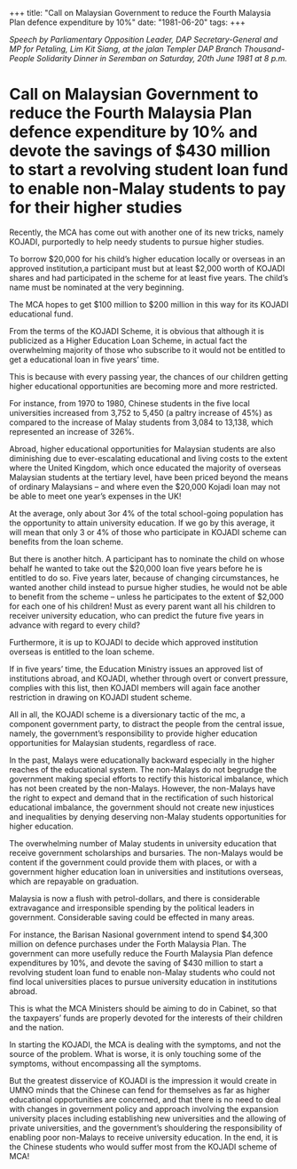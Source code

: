 +++ 
title: "Call on Malaysian Government to reduce the Fourth Malaysia Plan defence expenditure by 10%"
date: "1981-06-20"
tags:
+++

_Speech by Parliamentary Opposition Leader, DAP Secretary-General and MP for Petaling, Lim Kit Siang, at the jalan Templer DAP Branch Thousand-People Solidarity Dinner in Seremban on Saturday, 20th June 1981 at 8 p.m._

# Call on Malaysian Government to reduce the Fourth Malaysia Plan defence expenditure by 10% and devote the savings of $430 million to start a revolving student loan fund to enable non-Malay students to pay for their higher studies

Recently, the MCA has come out with another one of its new tricks, namely KOJADI, purportedly to help needy students to pursue higher studies.</u>

To borrow $20,000 for his child’s higher education locally or overseas in an approved institution,a participant must but at least $2,000 worth of KOJADI shares and had participated in the scheme for at least five years. The child’s name must be nominated at the very beginning.

The MCA hopes to get $100 million to $200 million in this way for its KOJADI educational fund.

From the terms of the KOJADI Scheme, it is obvious that although it is publicized as a Higher Education Loan Scheme, in actual fact the overwhelming majority of those who subscribe to it would not be entitled to get a educational loan in five years’ time.

This is because with every passing year, the chances of our children getting higher educational opportunities are becoming more and more restricted.

For instance, from 1970 to 1980, Chinese students in the five local universities increased from 3,752 to 5,450 (a paltry increase of 45%) as compared to the increase of Malay students from 3,084 to 13,138, which represented an increase of 326%.

Abroad, higher educational opportunities for Malaysian students are also diminishing due to ever-escalating educational and living costs to the extent where the United Kingdom, which once educated the majority of overseas Malaysian students at the tertiary level, have been priced beyond the means of ordinary Malaysians – and where even the $20,000 Kojadi loan may not be able to meet one year’s expenses in the UK!

At the average, only about 3or 4% of the total school-going population has the opportunity to attain university education. If we go by this average, it will mean that only 3 or 4% of those who participate in KOJADI scheme can benefits from the loan scheme.

But there is another hitch. A participant has to nominate the child on whose behalf he wanted to take out the $20,000 loan five years before he is entitled to do so. Five years later, because of changing circumstances, he wanted another child instead to pursue higher studies, he would not be able to benefit from the scheme – unless he participates to the extent of $2,000 for each one of his children! Must as every parent want all his children to receiver university education, who can predict the future five years in advance with regard to every child?

Furthermore, it is up to KOJADI to decide which approved institution overseas is entitled to the loan scheme. 

If in five years’ time, the Education Ministry issues an approved list of institutions abroad, and KOJADI, whether through overt or convert pressure, complies with this list, then KOJADI members will again face another restriction in drawing on KOJADI student scheme.

All in all, the KOJADI scheme is a diversionary tactic of the mc, a component government party, to distract the people from the central issue, namely, the government’s responsibility to provide higher education opportunities for Malaysian students, regardless of race.

In the past, Malays were educationally backward especially in the higher reaches of the educational system. The non-Malays do not begrudge the government making special efforts to rectify this historical imbalance, which has not been created by the non-Malays. However, the non-Malays have the right to expect and demand that in the rectification of such historical educational imbalance, the government should not create new injustices and inequalities by denying deserving non-Malay students opportunities for higher education.

The overwhelming number of Malay students in university education that receive government scholarships and bursaries. The non-Malays would be content if the government could provide them with places, or with a government higher education loan in universities and institutions overseas, which are repayable on graduation.

Malaysia is now a flush with petrol-dollars, and there is considerable extravagance and irresponsible spending by the political leaders in government. Considerable saving could be effected in many areas.

For instance, the Barisan Nasional government intend to spend $4,300 million on defence purchases under the Forth Malaysia Plan. The government can more usefully reduce the Fourth Malaysia Plan defence expenditures by 10%, and devote the saving of $430 million to start a revolving student loan fund to enable non-Malay students who could not find local universities places to pursue university education in institutions abroad.

This is what the MCA Ministers should be aiming to do in Cabinet, so that the taxpayers’ funds are properly devoted for the interests of their children and the nation.

In starting the KOJADI, the MCA is dealing with the symptoms, and not the source of the problem. What is worse, it is only touching some of the symptoms, without encompassing all the symptoms.

But the greatest disservice of KOJADI is the impression it would create in UMNO minds that the Chinese can fend for themselves as far as higher educational opportunities are concerned, and that there is no need to deal with changes in government policy and approach involving the expansion  university places including establishing new universities and the allowing of private universities, and the government’s shouldering the responsibility of enabling poor non-Malays to receive university education. In the end, it is the Chinese students who would suffer most from the KOJADI scheme of MCA!
 
